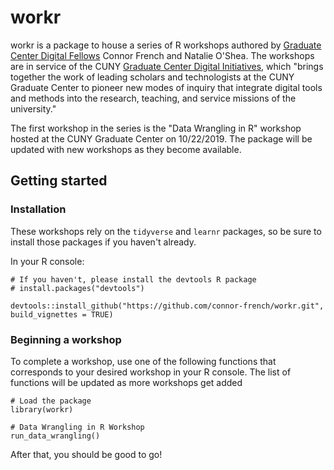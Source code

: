 # workr
workr is a package to house a series of R workshops authored by [Graduate Center Digital Fellows](https://digitalfellows.commons.gc.cuny.edu/) Connor French and Natalie O'Shea. The workshops are in service of the CUNY [Graduate Center Digital Initiatives](https://gcdi.commons.gc.cuny.edu/), which "brings together the work of leading scholars and technologists at the CUNY Graduate Center to pioneer new modes of inquiry that integrate digital tools and methods into the research, teaching, and service missions of the university."

The first workshop in the series is the "Data Wrangling in R" workshop hosted at the CUNY Graduate Center on 10/22/2019. The package will be updated with new workshops as they become available.

## Getting started

### Installation

These workshops rely on the `tidyverse` and `learnr` packages, so be sure to install those packages if you haven't already.

In your R console:
```
# If you haven't, please install the devtools R package
# install.packages("devtools")

devtools::install_github("https://github.com/connor-french/workr.git", build_vignettes = TRUE)
```

### Beginning a workshop
To complete a workshop, use one of the following functions that corresponds to your desired workshop in your R console. The list of functions will be updated as more workshops get added
```
# Load the package
library(workr)

# Data Wrangling in R Workshop
run_data_wrangling()
```

After that, you should be good to go!

